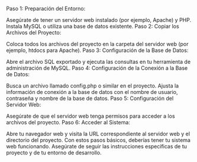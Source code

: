 Paso 1: Preparación del Entorno:

Asegúrate de tener un servidor web instalado (por ejemplo, Apache) y PHP.
Instala MySQL o utiliza una base de datos existente.
Paso 2: Copiar los Archivos del Proyecto:

Coloca todos los archivos del proyecto en la carpeta del servidor web (por ejemplo, htdocs para Apache).
Paso 3: Configuración de la Base de Datos:

Abre el archivo SQL exportado y ejecuta las consultas en tu herramienta de administración de MySQL.
Paso 4: Configuración de la Conexión a la Base de Datos:

Busca un archivo llamado config.php o similar en el proyecto.
Ajusta la información de conexión a la base de datos con el nombre de usuario, contraseña y nombre de la base de datos.
Paso 5: Configuración del Servidor Web:

Asegúrate de que el servidor web tenga permisos para acceder a los archivos del proyecto.
Paso 6: Acceder al Sistema:

Abre tu navegador web y visita la URL correspondiente al servidor web y el directorio del proyecto.
Con estos pasos básicos, deberías tener tu sistema web funcionando. Asegúrate de seguir las instrucciones específicas de tu proyecto y de tu entorno de desarrollo. 
